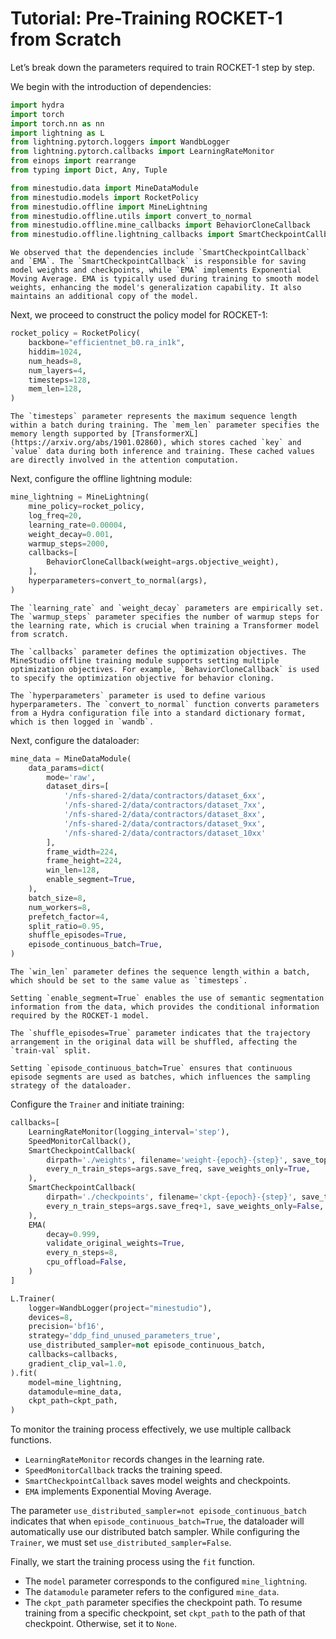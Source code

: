
# Tutorial: Pre-Training ROCKET-1 from Scratch


Let’s break down the parameters required to train ROCKET-1 step by step.

We begin with the introduction of dependencies:
```python
import hydra
import torch
import torch.nn as nn
import lightning as L
from lightning.pytorch.loggers import WandbLogger
from lightning.pytorch.callbacks import LearningRateMonitor
from einops import rearrange
from typing import Dict, Any, Tuple

from minestudio.data import MineDataModule
from minestudio.models import RocketPolicy
from minestudio.offline import MineLightning
from minestudio.offline.utils import convert_to_normal
from minestudio.offline.mine_callbacks import BehaviorCloneCallback
from minestudio.offline.lightning_callbacks import SmartCheckpointCallback, SpeedMonitorCallback, EMA
```
```{note}
We observed that the dependencies include `SmartCheckpointCallback` and `EMA`. The `SmartCheckpointCallback` is responsible for saving model weights and checkpoints, while `EMA` implements Exponential Moving Average. EMA is typically used during training to smooth model weights, enhancing the model's generalization capability. It also maintains an additional copy of the model.
```


Next, we proceed to construct the policy model for ROCKET-1:
```python
rocket_policy = RocketPolicy(
    backbone="efficientnet_b0.ra_in1k",
    hiddim=1024,
    num_heads=8,
    num_layers=4,
    timesteps=128,
    mem_len=128,
)
```
```{note}
The `timesteps` parameter represents the maximum sequence length within a batch during training. The `mem_len` parameter specifies the memory length supported by [TransformerXL](https://arxiv.org/abs/1901.02860), which stores cached `key` and `value` data during both inference and training. These cached values are directly involved in the attention computation. 
```

Next, configure the offline lightning module:
```python
mine_lightning = MineLightning(
    mine_policy=rocket_policy, 
    log_freq=20,
    learning_rate=0.00004,
    weight_decay=0.001,
    warmup_steps=2000,
    callbacks=[
        BehaviorCloneCallback(weight=args.objective_weight),
    ], 
    hyperparameters=convert_to_normal(args),
)
```
```{note}
The `learning_rate` and `weight_decay` parameters are empirically set. The `warmup_steps` parameter specifies the number of warmup steps for the learning rate, which is crucial when training a Transformer model from scratch. 

The `callbacks` parameter defines the optimization objectives. The MineStudio offline training module supports setting multiple optimization objectives. For example, `BehaviorCloneCallback` is used to specify the optimization objective for behavior cloning.

The `hyperparameters` parameter is used to define various hyperparameters. The `convert_to_normal` function converts parameters from a Hydra configuration file into a standard dictionary format, which is then logged in `wandb`.
```

Next, configure the dataloader:
```python
mine_data = MineDataModule(
    data_params=dict(
        mode='raw',
        dataset_dirs=[
            '/nfs-shared-2/data/contractors/dataset_6xx',
            '/nfs-shared-2/data/contractors/dataset_7xx',
            '/nfs-shared-2/data/contractors/dataset_8xx',
            '/nfs-shared-2/data/contractors/dataset_9xx',
            '/nfs-shared-2/data/contractors/dataset_10xx'
        ],
        frame_width=224,
        frame_height=224,
        win_len=128,
        enable_segment=True,
    ),
    batch_size=8,
    num_workers=8,
    prefetch_factor=4,
    split_ratio=0.95, 
    shuffle_episodes=True,
    episode_continuous_batch=True,
)
```

```{note}
The `win_len` parameter defines the sequence length within a batch, which should be set to the same value as `timesteps`. 

Setting `enable_segment=True` enables the use of semantic segmentation information from the data, which provides the conditional information required by the ROCKET-1 model.

The `shuffle_episodes=True` parameter indicates that the trajectory arrangement in the original data will be shuffled, affecting the `train-val` split.

Setting `episode_continuous_batch=True` ensures that continuous episode segments are used as batches, which influences the sampling strategy of the dataloader.
```

Configure the `Trainer` and initiate training:
```python
callbacks=[
    LearningRateMonitor(logging_interval='step'), 
    SpeedMonitorCallback(),
    SmartCheckpointCallback(
        dirpath='./weights', filename='weight-{epoch}-{step}', save_top_k=-1, 
        every_n_train_steps=args.save_freq, save_weights_only=True,
    ), 
    SmartCheckpointCallback(
        dirpath='./checkpoints', filename='ckpt-{epoch}-{step}', save_top_k=1, 
        every_n_train_steps=args.save_freq+1, save_weights_only=False,
    ), 
    EMA(
        decay=0.999, 
        validate_original_weights=True, 
        every_n_steps=8, 
        cpu_offload=False, 
    )
]

L.Trainer(
    logger=WandbLogger(project="minestudio"), 
    devices=8, 
    precision='bf16', 
    strategy='ddp_find_unused_parameters_true', 
    use_distributed_sampler=not episode_continuous_batch,
    callbacks=callbacks, 
    gradient_clip_val=1.0, 
).fit(
    model=mine_lightning, 
    datamodule=mine_data, 
    ckpt_path=ckpt_path,
)
```

To monitor the training process effectively, we use multiple callback functions. 

- `LearningRateMonitor` records changes in the learning rate.  
- `SpeedMonitorCallback` tracks the training speed.  
- `SmartCheckpointCallback` saves model weights and checkpoints.  
- `EMA` implements Exponential Moving Average.

The parameter `use_distributed_sampler=not episode_continuous_batch` indicates that when `episode_continuous_batch=True`, the dataloader will automatically use our distributed batch sampler. While configuring the `Trainer`, we must set `use_distributed_sampler=False`.

Finally, we start the training process using the `fit` function.  
- The `model` parameter corresponds to the configured `mine_lightning`.  
- The `datamodule` parameter refers to the configured `mine_data`.  
- The `ckpt_path` parameter specifies the checkpoint path. To resume training from a specific checkpoint, set `ckpt_path` to the path of that checkpoint. Otherwise, set it to `None`.